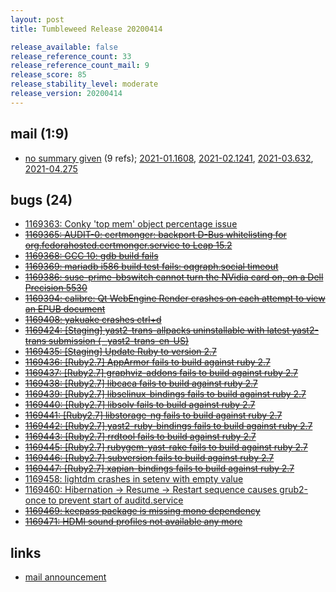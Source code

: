 ```yaml
---
layout: post
title: Tumbleweed Release 20200414

release_available: false
release_reference_count: 33
release_reference_count_mail: 9
release_score: 85
release_stability_level: moderate
release_version: 20200414
---
```


## mail (1:9)

- [no summary given](https://lists.opensuse.org/opensuse-factory/2020-04/msg00344.html) (9 refs); [2021-01.1608](https://github.com/boombatower/tumbleweed-review/issues/10), [2021-02.1241](https://github.com/boombatower/tumbleweed-review/issues/10), [2021-03.632](https://github.com/boombatower/tumbleweed-review/issues/10), [2021-04.275](https://github.com/boombatower/tumbleweed-review/issues/10)

## bugs (24)

<!--more-->

- [1169363: Conky 'top mem' object percentage issue](https://bugzilla.opensuse.org/show_bug.cgi?id=1169363)
- ~~[1169365: AUDIT-0: certmonger: backport D-Bus whitelisting for org.fedorahosted.certmonger.service to Leap 15.2](https://bugzilla.opensuse.org/show_bug.cgi?id=1169365)~~
- ~~[1169368: GCC 10: gdb build fails](https://bugzilla.opensuse.org/show_bug.cgi?id=1169368)~~
- ~~[1169369: mariadb i586 build test fails: oqgraph.social timeout](https://bugzilla.opensuse.org/show_bug.cgi?id=1169369)~~
- ~~[1169386: suse-prime-bbswitch cannot turn the NVidia card on, on a Dell Precision 5530](https://bugzilla.opensuse.org/show_bug.cgi?id=1169386)~~
- ~~[1169394: calibre: Qt WebEngine Render crashes on each attempt to view an EPUB document](https://bugzilla.opensuse.org/show_bug.cgi?id=1169394)~~
- ~~[1169408: yakuake crashes ctrl+d](https://bugzilla.opensuse.org/show_bug.cgi?id=1169408)~~
- ~~[1169424: \[Staging\] yast2-trans-allpacks uninstallable with latest yast2-trans submission (- yast2-trans-en-US)](https://bugzilla.opensuse.org/show_bug.cgi?id=1169424)~~
- ~~[1169435: \[Staging\] Update Ruby to version 2.7](https://bugzilla.opensuse.org/show_bug.cgi?id=1169435)~~
- ~~[1169436: \[Ruby2.7\] AppArmor fails to build against ruby 2.7](https://bugzilla.opensuse.org/show_bug.cgi?id=1169436)~~
- ~~[1169437: \[Ruby2.7\] graphviz-addons fails to build against ruby 2.7](https://bugzilla.opensuse.org/show_bug.cgi?id=1169437)~~
- ~~[1169438: \[Ruby2.7\] libcaca fails to build against ruby 2.7](https://bugzilla.opensuse.org/show_bug.cgi?id=1169438)~~
- ~~[1169439: \[Ruby2.7\] libselinux-bindings fails to build against ruby 2.7](https://bugzilla.opensuse.org/show_bug.cgi?id=1169439)~~
- ~~[1169440: \[Ruby2.7\] libsolv fails to build against ruby 2.7](https://bugzilla.opensuse.org/show_bug.cgi?id=1169440)~~
- ~~[1169441: \[Ruby2.7\] libstorage-ng fails to build against ruby 2.7](https://bugzilla.opensuse.org/show_bug.cgi?id=1169441)~~
- ~~[1169442: \[Ruby2.7\] yast2-ruby-bindings fails to build against ruby 2.7](https://bugzilla.opensuse.org/show_bug.cgi?id=1169442)~~
- ~~[1169443: \[Ruby2.7\] rrdtool fails to build against ruby 2.7](https://bugzilla.opensuse.org/show_bug.cgi?id=1169443)~~
- ~~[1169445: \[Ruby2.7\] rubygem-yast-rake fails to build against ruby 2.7](https://bugzilla.opensuse.org/show_bug.cgi?id=1169445)~~
- ~~[1169446: \[Ruby2.7\] subversion fails to build against ruby 2.7](https://bugzilla.opensuse.org/show_bug.cgi?id=1169446)~~
- ~~[1169447: \[Ruby2.7\] xapian-bindings fails to build against ruby 2.7](https://bugzilla.opensuse.org/show_bug.cgi?id=1169447)~~
- [1169458: lightdm crashes in setenv with empty value](https://bugzilla.opensuse.org/show_bug.cgi?id=1169458)
- [1169460: Hibernation -> Resume -> Restart sequence causes grub2-once to prevent start of auditd.service](https://bugzilla.opensuse.org/show_bug.cgi?id=1169460)
- ~~[1169469: keepass package is missing mono dependency](https://bugzilla.opensuse.org/show_bug.cgi?id=1169469)~~
- ~~[1169471: HDMI sound profiles not available any more](https://bugzilla.opensuse.org/show_bug.cgi?id=1169471)~~



## links

- [mail announcement](https://github.com/boombatower/tumbleweed-review/issues/10)
